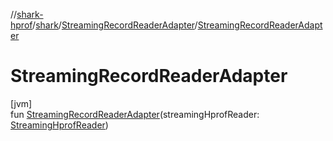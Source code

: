 //[shark-hprof](../../../index.md)/[shark](../index.md)/[StreamingRecordReaderAdapter](index.md)/[StreamingRecordReaderAdapter](-streaming-record-reader-adapter.md)

# StreamingRecordReaderAdapter

[jvm]\
fun [StreamingRecordReaderAdapter](-streaming-record-reader-adapter.md)(streamingHprofReader: [StreamingHprofReader](../-streaming-hprof-reader/index.md))

